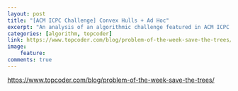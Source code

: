 ```yaml
---
layout: post
title: "[ACM ICPC Challenge] Convex Hulls + Ad Hoc"
excerpt: "An analysis of an algorithmic challenge featured in ACM ICPC!"
categories: [algorithm, topcoder]
link: https://www.topcoder.com/blog/problem-of-the-week-save-the-trees/
image:
    feature: 
comments: true
---
```


<a href="https://www.topcoder.com/blog/problem-of-the-week-save-the-trees/" target="_blank">https://www.topcoder.com/blog/problem-of-the-week-save-the-trees/</a>